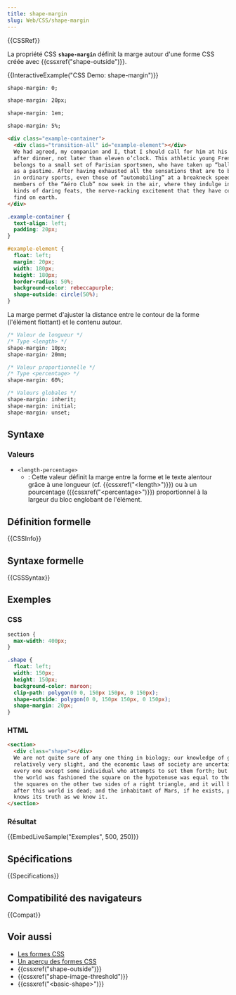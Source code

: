 ```yaml
---
title: shape-margin
slug: Web/CSS/shape-margin
---
```


{{CSSRef}}

La propriété CSS **`shape-margin`** définit la marge autour d'une forme CSS créée avec {{cssxref("shape-outside")}}.

{{InteractiveExample("CSS Demo: shape-margin")}}

```css interactive-example-choice
shape-margin: 0;
```

```css interactive-example-choice
shape-margin: 20px;
```

```css interactive-example-choice
shape-margin: 1em;
```

```css interactive-example-choice
shape-margin: 5%;
```

```html interactive-example
<div class="example-container">
  <div class="transition-all" id="example-element"></div>
  We had agreed, my companion and I, that I should call for him at his house,
  after dinner, not later than eleven o’clock. This athletic young Frenchman
  belongs to a small set of Parisian sportsmen, who have taken up “ballooning”
  as a pastime. After having exhausted all the sensations that are to be found
  in ordinary sports, even those of “automobiling” at a breakneck speed, the
  members of the “Aéro Club” now seek in the air, where they indulge in all
  kinds of daring feats, the nerve-racking excitement that they have ceased to
  find on earth.
</div>
```

```css interactive-example
.example-container {
  text-align: left;
  padding: 20px;
}

#example-element {
  float: left;
  margin: 20px;
  width: 180px;
  height: 180px;
  border-radius: 50%;
  background-color: rebeccapurple;
  shape-outside: circle(50%);
}
```

La marge permet d'ajuster la distance entre le contour de la forme (l'élément flottant) et le contenu autour.

```css
/* Valeur de longueur */
/* Type <length> */
shape-margin: 10px;
shape-margin: 20mm;

/* Valeur proportionnelle */
/* Type <percentage> */
shape-margin: 60%;

/* Valeurs globales */
shape-margin: inherit;
shape-margin: initial;
shape-margin: unset;
```

## Syntaxe

### Valeurs

- `<length-percentage>`
  - : Cette valeur définit la marge entre la forme et le texte alentour grâce à une longueur (cf. {{cssxref("&lt;length&gt;")}}) ou à un pourcentage ({{cssxref("&lt;percentage&gt;")}}) proportionnel à la largeur du bloc englobant de l'élément.

## Définition formelle

{{CSSInfo}}

## Syntaxe formelle

{{CSSSyntax}}

## Exemples

### CSS

```css
section {
  max-width: 400px;
}

.shape {
  float: left;
  width: 150px;
  height: 150px;
  background-color: maroon;
  clip-path: polygon(0 0, 150px 150px, 0 150px);
  shape-outside: polygon(0 0, 150px 150px, 0 150px);
  shape-margin: 20px;
}
```

### HTML

```html
<section>
  <div class="shape"></div>
  We are not quite sure of any one thing in biology; our knowledge of geology is
  relatively very slight, and the economic laws of society are uncertain to
  every one except some individual who attempts to set them forth; but before
  the world was fashioned the square on the hypotenuse was equal to the sum of
  the squares on the other two sides of a right triangle, and it will be so
  after this world is dead; and the inhabitant of Mars, if he exists, probably
  knows its truth as we know it.
</section>
```

### Résultat

{{EmbedLiveSample("Exemples", 500, 250)}}

## Spécifications

{{Specifications}}

## Compatibilité des navigateurs

{{Compat}}

## Voir aussi

- [Les formes CSS](/fr/docs/Web/CSS/CSS_shapes)
- [Un aperçu des formes CSS](/fr/docs/Web/CSS/CSS_shapes/Overview_of_shapes)
- {{cssxref("shape-outside")}}
- {{cssxref("shape-image-threshold")}}
- {{cssxref("&lt;basic-shape&gt;")}}

